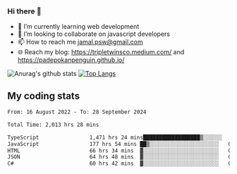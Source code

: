 ### Hi there 👋

<!--
**padepokanpenguin/padepokanpenguin** is a ✨ _special_ ✨ repository because its `README.md` (this file) appears on your GitHub profile.
-->

- 🌱 I’m currently learning  web development
- 👯 I’m looking to collaborate on javascript developers
- 📫 How to reach me jamal.psw@gmail.com
- 🌐 Reach my blog:
   https://tripletwinsco.medium.com/ and
   https://padepokanpenguin.github.io/

![Anurag's github stats](https://github-readme-stats.vercel.app/api?username=padepokanpenguin&count_private=true&disable_animations=false&show_icons=true&theme=default)
[![Top Langs](https://github-readme-stats.vercel.app/api/top-langs/?username=padepokanpenguin&theme=default&layout=compact)](https://github.com/padepokanpenguin)

## My coding stats

<!--START_SECTION:waka-->

```txt
From: 16 August 2022 - To: 28 September 2024

Total Time: 2,013 hrs 28 mins

TypeScript                1,471 hrs 24 mins██████████████████▒░░░░░░   73.08 %
JavaScript                177 hrs 54 mins ██▒░░░░░░░░░░░░░░░░░░░░░░   08.84 %
HTML                      66 hrs 34 mins  ▓░░░░░░░░░░░░░░░░░░░░░░░░   03.31 %
JSON                      64 hrs 48 mins  ▓░░░░░░░░░░░░░░░░░░░░░░░░   03.22 %
C#                        60 hrs 42 mins  ▓░░░░░░░░░░░░░░░░░░░░░░░░   03.02 %
```

<!--END_SECTION:waka-->


